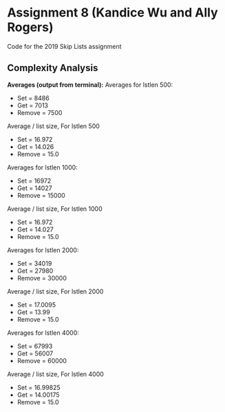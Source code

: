 # Assignment 8 (Kandice Wu and Ally Rogers)
Code for the 2019 Skip Lists assignment

## Complexity Analysis
__Averages (output from terminal):__
Averages for lstlen 500:
 * Set = 8486
 * Get = 7013
 * Remove = 7500

Average / list size, For lstlen 500
 * Set = 16.972
 * Get = 14.026
 * Remove = 15.0

Averages for lstlen 1000:
 * Set = 16972
 * Get = 14027
 * Remove = 15000

Average / list size, For lstlen 1000
 * Set = 16.972
 * Get = 14.027
 * Remove = 15.0

Averages for lstlen 2000:
 * Set = 34019
 * Get = 27980
 * Remove = 30000

Average / list size, For lstlen 2000
 * Set = 17.0095
 * Get = 13.99
 * Remove = 15.0

Averages for lstlen 4000:
 * Set = 67993
 * Get = 56007
 * Remove = 60000

Average / list size, For lstlen 4000
 * Set = 16.99825
 * Get = 14.00175
 * Remove = 15.0
